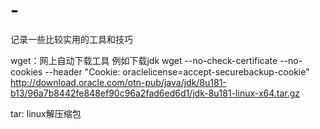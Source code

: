 # -
记录一些比较实用的工具和技巧


wget：网上自动下载工具 例如下载jdk 
wget --no-check-certificate --no-cookies --header "Cookie: oraclelicense=accept-securebackup-cookie" http://download.oracle.com/otn-pub/java/jdk/8u181-b13/96a7b8442fe848ef90c96a2fad6ed6d1/jdk-8u181-linux-x64.tar.gz

tar: linux解压缩包
